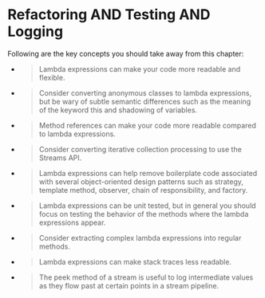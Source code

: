 # Refactoring AND Testing AND Logging
Following are the key concepts you should take away from this chapter:
- > Lambda expressions can make your code more readable and flexible.
- > Consider converting anonymous classes to lambda expressions, but be wary of subtle semantic
differences such as the meaning of the keyword this and shadowing of variables.
- > Method references can make your code more readable compared to lambda expressions.
- > Consider converting iterative collection processing to use the Streams API.
- > Lambda expressions can help remove boilerplate code associated with several object-oriented design
patterns such as strategy, template method, observer, chain of responsibility, and factory.
- > Lambda expressions can be unit tested, but in general you should focus on testing the behavior of the
methods where the lambda expressions appear.
- > Consider extracting complex lambda expressions into regular methods.
- > Lambda expressions can make stack traces less readable.
- > The peek method of a stream is useful to log intermediate values as they flow past at certain points in
a stream pipeline.